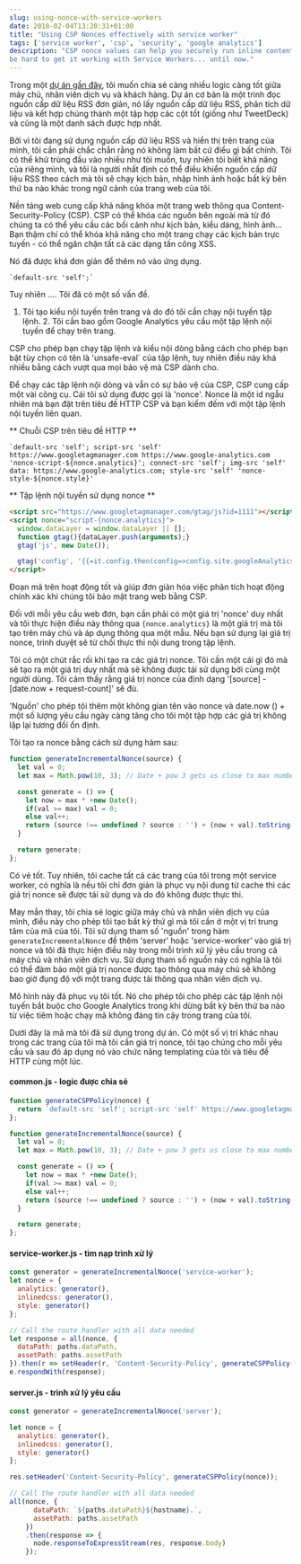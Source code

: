 ```yaml
---
slug: using-nonce-with-service-workers
date: 2018-02-04T13:20:31+01:00
title: "Using CSP Nonces effectively with service worker"
tags: ['service worker', 'csp', 'security', 'google analytics']
description: "CSP nonce values can help you securely run inline content on you site. But it can 
be hard to get it working with Service Workers... until now."
---
```



Trong một [dự án gần đây](https://webgdedeck.com/), tôi muốn chia sẻ càng nhiều logic càng tốt giữa máy chủ, nhân viên dịch vụ và khách hàng. Dự án cơ bản là một trình đọc nguồn cấp dữ liệu RSS đơn giản, nó lấy nguồn cấp dữ liệu RSS, phân tích dữ liệu và kết hợp chúng thành một tập hợp các cột tốt (giống như TweetDeck) và cũng là một danh sách được hợp nhất.

Bởi vì tôi đang sử dụng nguồn cấp dữ liệu RSS và hiển thị trên trang của mình, tôi cần phải chắc chắn rằng nó không làm bất cứ điều gì bất chính. Tôi có thể khử trùng đầu vào nhiều như tôi muốn, tuy nhiên tôi biết khả năng của riêng mình, và tôi là người nhất định có thể điều khiển nguồn cấp dữ liệu RSS theo cách mà tôi sẽ chạy kịch bản, nhập hình ảnh hoặc bất kỳ bên thứ ba nào khác trong ngữ cảnh của trang web của tôi.

Nền tảng web cung cấp khả năng khóa một trang web thông qua Content-Security-Policy (CSP). CSP có thể khóa các nguồn bên ngoài mà từ đó chúng ta có thể yêu cầu các bối cảnh như kịch bản, kiểu dáng, hình ảnh… Bạn thậm chí có thể khóa khả năng cho một trang chạy các kịch bản trực tuyến - có thể ngăn chặn tất cả các dạng tấn công XSS.

Nó đã được khá đơn giản để thêm nó vào ứng dụng.


```
`default-src 'self';`
```


Tuy nhiên .... Tôi đã có một số vấn đề.

1. Tôi tạo kiểu nội tuyến trên trang và do đó tôi cần chạy nội tuyến tập lệnh. 2. Tôi cần bao gồm Google Analytics yêu cầu một tập lệnh nội tuyến để chạy trên trang.

CSP cho phép bạn chạy tập lệnh và kiểu nội dòng bằng cách cho phép bạn bật tùy chọn có tên là 'unsafe-eval` của tập lệnh, tuy nhiên điều này khá nhiều bằng cách vượt qua mọi bảo vệ mà CSP dành cho.

Để chạy các tập lệnh nội dòng và vẫn có sự bảo vệ của CSP, CSP cung cấp một vài công cụ. Cái tôi sử dụng được gọi là 'nonce'. Nonce là một id ngẫu nhiên mà bạn đặt trên tiêu đề HTTP CSP và bạn kiểm đếm với một tập lệnh nội tuyến liên quan.

** Chuỗi CSP trên tiêu đề HTTP **


```
`default-src 'self'; script-src 'self' https://www.googletagmanager.com https://www.google-analytics.com 'nonce-script-${nonce.analytics}'; connect-src 'self'; img-src 'self' data: https://www.google-analytics.com; style-src 'self' 'nonce-style-${nonce.style}'
```


** Tập lệnh nội tuyến sử dụng nonce **


```html
<script src="https://www.googletagmanager.com/gtag/js?id=1111"></script>
<script nonce="script-{nonce.analytics}">
  window.dataLayer = window.dataLayer || [];
  function gtag(){dataLayer.push(arguments);}
  gtag('js', new Date());

  gtag('config', '{{=it.config.then(config=>config.site.googleAnalytics)}}');
</script>
```


Đoạn mã trên hoạt động tốt và giúp đơn giản hóa việc phân tích hoạt động chính xác khi chúng tôi bảo mật trang web bằng CSP.

Đối với mỗi yêu cầu web đơn, bạn cần phải có một giá trị 'nonce' duy nhất và tôi thực hiện điều này thông qua `{nonce.analytics}` là một giá trị mà tôi tạo trên máy chủ và áp dụng thông qua một mẫu. Nếu bạn sử dụng lại giá trị nonce, trình duyệt sẽ từ chối thực thi nội dung trong tập lệnh.

Tôi có một chút rắc rối khi tạo ra các giá trị nonce. Tôi cần một cái gì đó mà sẽ tạo ra một giá trị duy nhất mà sẽ không được tái sử dụng bởi cùng một người dùng. Tôi cảm thấy rằng giá trị nonce của định dạng '[source] - [date.now + request-count]' sẽ đủ.

'Nguồn' cho phép tôi thêm một không gian tên vào nonce và date.now () + một số lượng yêu cầu ngày càng tăng cho tôi một tập hợp các giá trị không lặp lại tương đối ổn định.

Tôi tạo ra nonce bằng cách sử dụng hàm sau:


```javascript
function generateIncrementalNonce(source) {
  let val = 0;
  let max = Math.pow(10, 3); // Date + pow 3 gets us close to max number;

  const generate = () => {
    let now = max * +new Date();
    if(val >= max) val = 0;
    else val++;
    return (source !== undefined ? source : '') + (now + val).toString();
  }

  return generate;
};
```


Có vẻ tốt. Tuy nhiên, tôi cache tất cả các trang của tôi trong một service worker, có nghĩa là nếu tôi chỉ đơn giản là phục vụ nội dung từ cache thì các giá trị nonce sẽ được tái sử dụng và do đó không được thực thi.

May mắn thay, tôi chia sẻ logic giữa máy chủ và nhân viên dịch vụ của mình, điều này cho phép tôi tạo bất kỳ thứ gì mà tôi cần ở một vị trí trung tâm của mã của tôi. Tôi sử dụng tham số 'nguồn' trong hàm `generateIncrementalNonce` để thêm 'server' hoặc 'service-worker' vào giá trị nonce và tôi đã thực hiện điều này trong mỗi trình xử lý yêu cầu trong cả máy chủ và nhân viên dịch vụ. Sử dụng tham số nguồn này có nghĩa là tôi có thể đảm bảo một giá trị nonce được tạo thông qua máy chủ sẽ không bao giờ đụng độ với một trang được tải thông qua nhân viên dịch vụ.

Mô hình này đã phục vụ tôi tốt. Nó cho phép tôi cho phép các tập lệnh nội tuyến bắt buộc cho Google Analytics trong khi dừng bất kỳ bên thứ ba nào từ việc tiêm hoặc chạy mã không đáng tin cậy trong trang của tôi.

Dưới đây là mã mà tôi đã sử dụng trong dự án. Có một số vị trí khác nhau trong các trang của tôi mà tôi cần giá trị nonce, tôi tạo chúng cho mỗi yêu cầu và sau đó áp dụng nó vào chức năng templating của tôi và tiêu đề HTTP cùng một lúc.

#### common.js - logic được chia sẻ


```javascript
function generateCSPPolicy(nonce) {
  return `default-src 'self'; script-src 'self' https://www.googletagmanager.com https://www.google-analytics.com 'nonce-script-${nonce.analytics}'; connect-src 'self'; img-src 'self' data: https://www.google-analytics.com; style-src 'self' 'nonce-style-${nonce.style}' 'nonce-style-${nonce.inlinedcss}';`;
};

function generateIncrementalNonce(source) {
  let val = 0;
  let max = Math.pow(10, 3); // Date + pow 3 gets us close to max number;

  const generate = () => {
    let now = max * +new Date();
    if(val >= max) val = 0;
    else val++;
    return (source !== undefined ? source : '') + (now + val).toString();
  }

  return generate;
};
```


#### service-worker.js - tìm nạp trình xử lý


```javascript
const generator = generateIncrementalNonce('service-worker');
let nonce = {
  analytics: generator(),
  inlinedcss: generator(),
  style: generator()
};

// Call the route handler with all data needed
let response = all(nonce, {
  dataPath: paths.dataPath,
  assetPath: paths.assetPath
}).then(r => setHeader(r, 'Content-Security-Policy', generateCSPPolicy(nonce)));;
e.respondWith(response);
```


#### server.js - trình xử lý yêu cầu


```javascript
const generator = generateIncrementalNonce('server');

let nonce = {
  analytics: generator(),
  inlinedcss: generator(),
  style: generator()
};

res.setHeader('Content-Security-Policy', generateCSPPolicy(nonce));

// Call the route handler with all data needed
all(nonce, {
      dataPath: `${paths.dataPath}${hostname}.`,
      assetPath: paths.assetPath 
    })
    .then(response => {
      node.responseToExpressStream(res, response.body)
    });
```